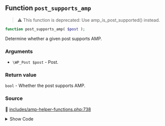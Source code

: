## Function `post_supports_amp`

> :warning: This function is deprecated: Use amp_is_post_supported() instead.

```php
function post_supports_amp( $post );
```

Determine whether a given post supports AMP.

### Arguments

* `\WP_Post $post` - Post.

### Return value

`bool` - Whether the post supports AMP.

### Source

:link: [includes/amp-helper-functions.php:738](/includes/amp-helper-functions.php#L738-L740)

<details>
<summary>Show Code</summary>

```php
function post_supports_amp( $post ) {
	return amp_is_post_supported( $post );
}
```

</details>
